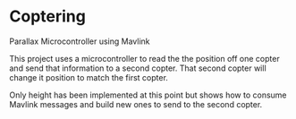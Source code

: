 # Coptering
Parallax Microcontroller using Mavlink

This project uses a microcontroller to read the the position off one copter and send that
information to a second copter.  That second copter will change it position to match the 
first copter.

Only height has been implemented at this point but shows how to consume Mavlink messages
and build new ones to send to the second copter.

